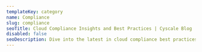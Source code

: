 ```yaml
---
templateKey: category
name: Compliance
slug: compliance
seoTitle: Cloud Compliance Insights and Best Practices | Cyscale Blog
disabled: false
seoDescription: Dive into the latest in cloud compliance best practices and insights. Discover cutting-edge strategies and updates for staying compliant in a dynamic regulatory environment.
---
```

